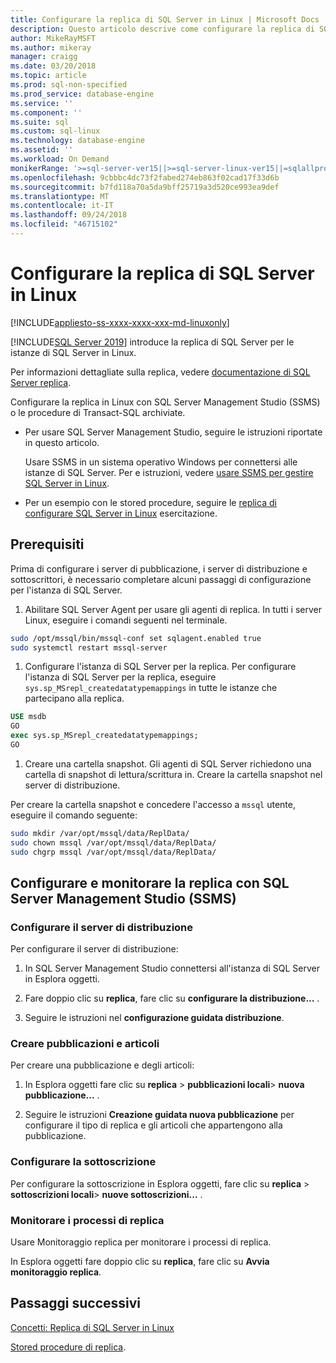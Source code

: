 ```yaml
---
title: Configurare la replica di SQL Server in Linux | Microsoft Docs
description: Questo articolo descrive come configurare la replica di SQL Server in Linux.
author: MikeRayMSFT
ms.author: mikeray
manager: craigg
ms.date: 03/20/2018
ms.topic: article
ms.prod: sql-non-specified
ms.prod_service: database-engine
ms.service: ''
ms.component: ''
ms.suite: sql
ms.custom: sql-linux
ms.technology: database-engine
ms.assetid: ''
ms.workload: On Demand
monikerRange: '>=sql-server-ver15||>=sql-server-linux-ver15||=sqlallproducts-allversions'
ms.openlocfilehash: 9cbbbc4dc73f2fabed274eb863f02cad17f33d6b
ms.sourcegitcommit: b7fd118a70a5da9bff25719a3d520ce993ea9def
ms.translationtype: MT
ms.contentlocale: it-IT
ms.lasthandoff: 09/24/2018
ms.locfileid: "46715102"
---
```

# <a name="configure-sql-server-replication-on-linux"></a>Configurare la replica di SQL Server in Linux

[!INCLUDE[appliesto-ss-xxxx-xxxx-xxx-md-linuxonly](../includes/appliesto-ss-xxxx-xxxx-xxx-md-linuxonly.md)]

[!INCLUDE[SQL Server 2019](../includes/sssqlv15-md.md)] introduce la replica di SQL Server per le istanze di SQL Server in Linux.

Per informazioni dettagliate sulla replica, vedere [documentazione di SQL Server replica](../relational-databases/replication/sql-server-replication.md).

Configurare la replica in Linux con SQL Server Management Studio (SSMS) o le procedure di Transact-SQL archiviate.

* Per usare SQL Server Management Studio, seguire le istruzioni riportate in questo articolo.

  Usare SSMS in un sistema operativo Windows per connettersi alle istanze di SQL Server. Per e istruzioni, vedere [usare SSMS per gestire SQL Server in Linux](./sql-server-linux-manage-ssms.md).
  
* Per un esempio con le stored procedure, seguire le [replica di configurare SQL Server in Linux](sql-server-linux-replication-tutorial-tsql.md) esercitazione.

## <a name="prerequisites"></a>Prerequisiti

Prima di configurare i server di pubblicazione, i server di distribuzione e sottoscrittori, è necessario completare alcuni passaggi di configurazione per l'istanza di SQL Server.

1. Abilitare SQL Server Agent per usare gli agenti di replica. In tutti i server Linux, eseguire i comandi seguenti nel terminale.

  ```bash
  sudo /opt/mssql/bin/mssql-conf set sqlagent.enabled true
  sudo systemctl restart mssql-server
  ```

1. Configurare l'istanza di SQL Server per la replica. Per configurare l'istanza di SQL Server per la replica, eseguire `sys.sp_MSrepl_createdatatypemappings` in tutte le istanze che partecipano alla replica.

  ```sql
  USE msdb
  GO
  exec sys.sp_MSrepl_createdatatypemappings;
  GO
  ```

1. Creare una cartella snapshot. Gli agenti di SQL Server richiedono una cartella di snapshot di lettura/scrittura in. Creare la cartella snapshot nel server di distribuzione.

  Per creare la cartella snapshot e concedere l'accesso a `mssql` utente, eseguire il comando seguente:

  ```bash
  sudo mkdir /var/opt/mssql/data/ReplData/
  sudo chown mssql /var/opt/mssql/data/ReplData/
  sudo chgrp mssql /var/opt/mssql/data/ReplData/
  ```

## <a name="configure-and-monitor-replication-with-sql-server-management-studio-ssms"></a>Configurare e monitorare la replica con SQL Server Management Studio (SSMS)

### <a name="configure-the-distributor"></a>Configurare il server di distribuzione
  
Per configurare il server di distribuzione: 

1. In SQL Server Management Studio connettersi all'istanza di SQL Server in Esplora oggetti.

1. Fare doppio clic su **replica**, fare clic su **configurare la distribuzione...** .

1. Seguire le istruzioni nel **configurazione guidata distribuzione**.

### <a name="create-publication-and-articles"></a>Creare pubblicazioni e articoli

Per creare una pubblicazione e degli articoli:

1. In Esplora oggetti fare clic su **replica** > **pubblicazioni locali**> **nuova pubblicazione...** .

1. Seguire le istruzioni **Creazione guidata nuova pubblicazione** per configurare il tipo di replica e gli articoli che appartengono alla pubblicazione.

### <a name="configure-the-subscription"></a>Configurare la sottoscrizione

Per configurare la sottoscrizione in Esplora oggetti, fare clic su **replica** > **sottoscrizioni locali**> **nuove sottoscrizioni...** .

### <a name="monitor-replication-jobs"></a>Monitorare i processi di replica

Usare Monitoraggio replica per monitorare i processi di replica.

In Esplora oggetti fare doppio clic su **replica**, fare clic su **Avvia monitoraggio replica**.

## <a name="next-steps"></a>Passaggi successivi

[Concetti: Replica di SQL Server in Linux](sql-server-linux-replication.md)

[Stored procedure di replica](../relational-databases/system-stored-procedures/replication-stored-procedures-transact-sql.md).
